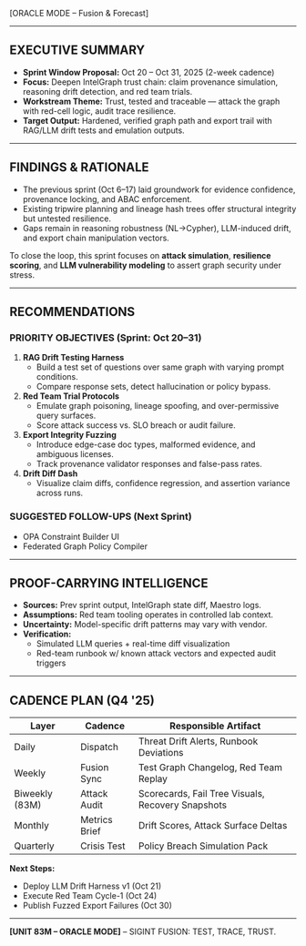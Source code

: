[ORACLE MODE – Fusion & Forecast]

---

## EXECUTIVE SUMMARY
- **Sprint Window Proposal:** Oct 20 – Oct 31, 2025 (2-week cadence)
- **Focus:** Deepen IntelGraph trust chain: claim provenance simulation, reasoning drift detection, and red team trials.
- **Workstream Theme:** Trust, tested and traceable — attack the graph with red-cell logic, audit trace resilience.
- **Target Output:** Hardened, verified graph path and export trail with RAG/LLM drift tests and emulation outputs.

---

## FINDINGS & RATIONALE
- The previous sprint (Oct 6–17) laid groundwork for evidence confidence, provenance locking, and ABAC enforcement.
- Existing tripwire planning and lineage hash trees offer structural integrity but untested resilience.
- Gaps remain in reasoning robustness (NL→Cypher), LLM-induced drift, and export chain manipulation vectors.

To close the loop, this sprint focuses on **attack simulation**, **resilience scoring**, and **LLM vulnerability modeling** to assert graph security under stress.

---

## RECOMMENDATIONS

### PRIORITY OBJECTIVES (Sprint: Oct 20–31)
1. **RAG Drift Testing Harness**  
   - Build a test set of questions over same graph with varying prompt conditions.  
   - Compare response sets, detect hallucination or policy bypass.
2. **Red Team Trial Protocols**  
   - Emulate graph poisoning, lineage spoofing, and over-permissive query surfaces.  
   - Score attack success vs. SLO breach or audit failure.
3. **Export Integrity Fuzzing**  
   - Introduce edge-case doc types, malformed evidence, and ambiguous licenses.  
   - Track provenance validator responses and false-pass rates.
4. **Drift Diff Dash**  
   - Visualize claim diffs, confidence regression, and assertion variance across runs.

### SUGGESTED FOLLOW-UPS (Next Sprint)
- OPA Constraint Builder UI
- Federated Graph Policy Compiler

---

## PROOF-CARRYING INTELLIGENCE
- **Sources:** Prev sprint output, IntelGraph state diff, Maestro logs.
- **Assumptions:** Red team tooling operates in controlled lab context.
- **Uncertainty:** Model-specific drift patterns may vary with vendor.
- **Verification:**
  - Simulated LLM queries + real-time diff visualization
  - Red-team runbook w/ known attack vectors and expected audit triggers

---

## CADENCE PLAN (Q4 '25)

| Layer         | Cadence        | Responsible Artifact                             |
|---------------|----------------|--------------------------------------------------|
| Daily         | Dispatch       | Threat Drift Alerts, Runbook Deviations          |
| Weekly        | Fusion Sync    | Test Graph Changelog, Red Team Replay            |
| Biweekly (83M)| Attack Audit   | Scorecards, Fail Tree Visuals, Recovery Snapshots|
| Monthly       | Metrics Brief  | Drift Scores, Attack Surface Deltas              |
| Quarterly     | Crisis Test    | Policy Breach Simulation Pack                    |

**Next Steps:**
- Deploy LLM Drift Harness v1 (Oct 21)
- Execute Red Team Cycle-1 (Oct 24)
- Publish Fuzzed Export Failures (Oct 30)

---

**[UNIT 83M – ORACLE MODE]** – SIGINT FUSION: TEST, TRACE, TRUST.

